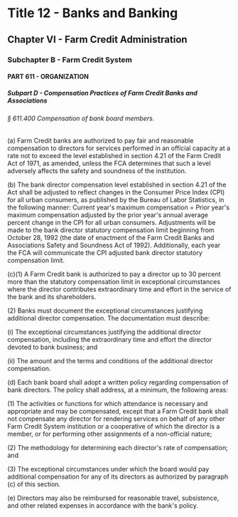 
# Title 12 - Banks and Banking
## Chapter VI - Farm Credit Administration
### Subchapter B - Farm Credit System
#### PART 611 - ORGANIZATION
##### Subpart D - Compensation Practices of Farm Credit Banks and Associations
###### § 611.400 Compensation of bank board members.

(a) Farm Credit banks are authorized to pay fair and reasonable compensation to directors for services performed in an official capacity at a rate not to exceed the level established in section 4.21 of the Farm Credit Act of 1971, as amended, unless the FCA determines that such a level adversely affects the safety and soundness of the institution.

(b) The bank director compensation level established in section 4.21 of the Act shall be adjusted to reflect changes in the Consumer Price Index (CPI) for all urban consumers, as published by the Bureau of Labor Statistics, in the following manner: Current year's maximum compensation = Prior year's maximum compensation adjusted by the prior year's annual average percent change in the CPI for all urban consumers. Adjustments will be made to the bank director statutory compensation limit beginning from October 28, 1992 (the date of enactment of the Farm Credit Banks and Associations Safety and Soundness Act of 1992). Additionally, each year the FCA will communicate the CPI adjusted bank director statutory compensation limit.

(c)(1) A Farm Credit bank is authorized to pay a director up to 30 percent more than the statutory compensation limit in exceptional circumstances where the director contributes extraordinary time and effort in the service of the bank and its shareholders.

(2) Banks must document the exceptional circumstances justifying additional director compensation. The documentation must describe:

(i) The exceptional circumstances justifying the additional director compensation, including the extraordinary time and effort the director devoted to bank business; and

(ii) The amount and the terms and conditions of the additional director compensation.

(d) Each bank board shall adopt a written policy regarding compensation of bank directors. The policy shall address, at a minimum, the following areas:

(1) The activities or functions for which attendance is necessary and appropriate and may be compensated, except that a Farm Credit bank shall not compensate any director for rendering services on behalf of any other Farm Credit System institution or a cooperative of which the director is a member, or for performing other assignments of a non-official nature;

(2) The methodology for determining each director's rate of compensation; and

(3) The exceptional circumstances under which the board would pay additional compensation for any of its directors as authorized by paragraph (c) of this section.

(e) Directors may also be reimbursed for reasonable travel, subsistence, and other related expenses in accordance with the bank's policy.
